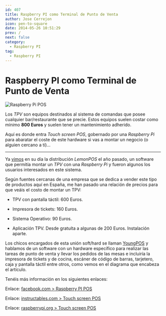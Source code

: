 ```yaml
---
id: 407
title: Raspberry PI como Terminal de Punto de Venta
author: Jose Cerrejon
icon: pen-to-square
date: 2014-05-26 10:51:29
prev: /
next: false
category:
  - Raspberry PI
tag:
  - Raspberry PI
---
```


# Raspberry PI como Terminal de Punto de Venta

![Raspberry Pi POS](/images/2014/05/POS.png)

Los *TPV* son equipos destinados al sistema de comandas que posee cualquier bar/restaurante que se precie. Estos equipos suelen costar como mínimo **800 Euros** y suelen tener un mantenimiento adherido.

Aquí es donde entra *Touch screen POS*, gobernado por una *Raspberry Pi* para abaratar el coste de este hardware si vas a montar un negocio (o alguien cercano a tí)...

- - -
Ya [vimos](/post.php?id=233) en su día la distribución *LemonPOS* el año pasado, un software que permitía montar un *TPV* con una *Raspberry Pi* y fueron algunos los usuarios interesados en este sistema.

Según fuentes cercanas de una empresa que se dedica a vender este tipo de productos aquí en España, me han pasado una relación de precios para que veáis el costo de montar un TPV:

* TPV con pantalla táctil: 600 Euros.

* Impresora de tickets: 160 Euros.

* Sistema Operativo: 90 Euros.

* Aplicación TPV. Desde gratuíta a algunas de 200 Euros. Instalación aparte.

Los chicos encargados de esta unión soft/hard se llaman [YoungPOS](http://www.youngpos.vn/index-en.htm) y hablamos de un software con un hardware específico para realizar las tareas de punto de venta y llevar los pedidos de las mesas e incluiría la impresora de tickets y de cocina, escáner de código de barras, tarjetero, caja y pantalla táctil entre otros, como vemos en el diagrama que encabeza el artículo.

Tenéis más información en los siguientes enlaces:

Enlace: [facebook.com > Raspberry PI POS](https://www.facebook.com/raspberrypiPOS)

Enlace: [instructables.com > Touch screen POS](http://www.instructables.com/id/Touch-screen-POS/)

Enlace: [raspberrypi.org > Touch screen POS](http://www.raspberrypi.org/forums/viewtopic.php?f=41&t=78005)